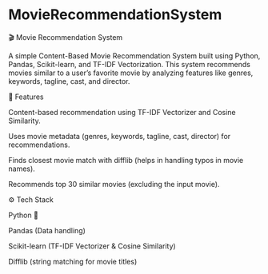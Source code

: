 # MovieRecommendationSystem
🎬 Movie Recommendation System

A simple Content-Based Movie Recommendation System built using Python, Pandas, Scikit-learn, and TF-IDF Vectorization. This system recommends movies similar to a user’s favorite movie by analyzing features like genres, keywords, tagline, cast, and director.

📌 Features

Content-based recommendation using TF-IDF Vectorizer and Cosine Similarity.

Uses movie metadata (genres, keywords, tagline, cast, director) for recommendations.

Finds closest movie match with difflib (helps in handling typos in movie names).

Recommends top 30 similar movies (excluding the input movie).

⚙️ Tech Stack

Python 🐍

Pandas (Data handling)

Scikit-learn (TF-IDF Vectorizer & Cosine Similarity)

Difflib (string matching for movie titles)
